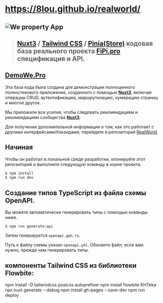 # https://8lou.github.io/realworld/

## ![We property App](logo.png)

> ## [Nuxt3](https://nuxt.com/) / [Tailwind CSS](https://tailwindcss.com/) / [Pinia(Store)](https://pinia.vuejs.org/) кодовая база реального проекта [FiPi.pro](https://git.fipi.pro/krasi/Backend) спецификация и API.

## [Demo](https://we-property.ru/)[We.Pro](https://#)

Эта база кода была создана для демонстрации полноценного полностекового приложения, созданного с помощью **[Nuxt3](https://nuxt.com/)**, включая операции CRUD, аутентификацию, маршрутизацию, нумерацию страниц и многое другое.

Мы приложили все усилия, чтобы следовать рекомендациям и рекомендациям сообщества **[Nuxt3](https://nuxt.com/)**.

Для получения дополнительной информации о том, как это работает с другими интерфейсами/бэкэндами, перейдите в репозиторий [RealWorld](https://github.com/gothinkster/realworld).

## Начиная

Чтобы он работал в локальной среде разработки, клонируйте этот репозиторий и выполните следующую команду в корне проекта.

```bash
$ npm install
$ npm run dev
```

## Создание типов TypeScript из файла схемы OpenAPI.

Вы можете автоматически генерировать типы с помощью команды ниже.

```
$ npm run generate:api
```

Затем генерируется `openapi.gen.ts`.

Путь к файлу схемы указан `openapi.yml`.
Обновите файл, если вам нужно, прежде чем генерировать типы.

## компоненты Tailwind CSS из библиотеки Flowbite:

npm install -D tailwindcss postcss autoprefixer
npm install flowbite
KHTeka
npx nuxt generate --debug
npm install gh-pages --save-dev
npm run deploy
